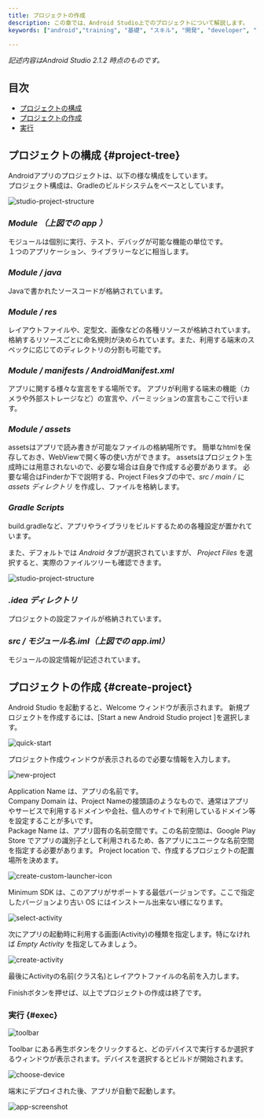 ```yaml
---
title: プロジェクトの作成
description: この章では、Android Studio上でのプロジェクトについて解説します。
keywords: ["android","training", "基礎", "スキル", "開発", "developer", "プログラミング", "AndroidStudio", "プロジェクト", "作成"]

---
```

_記述内容はAndroid Studio 2.1.2 時点のものです。_

## 目次

- [プロジェクトの構成](#project-tree)
- [プロジェクトの作成](#create-project)
- [実行](#exec)

## プロジェクトの構成 {#project-tree}

Androidアプリのプロジェクトは、以下の様な構成をしています。  
プロジェクト構成は、Gradleのビルドシステムをベースとしています。

![studio-project-structure]({{site.baseurl}}/assets/01-03/studio-project1.png)

### _Module （上図での app ）_  
モジュールは個別に実行、テスト、デバッグが可能な機能の単位です。  
１つのアプリケーション、ライブラリーなどに相当します。

### _Module / java_  
Javaで書かれたソースコードが格納されています。  

### _Module / res_  
レイアウトファイルや、定型文、画像などの各種リソースが格納されています。 格納するリソースごとに命名規則が決められています。また、利用する端末のスペックに応じてのディレクトリの分割も可能です。 

### _Module / manifests / AndroidManifest.xml_  
アプリに関する様々な宣言をする場所です。 アプリが利用する端末の機能（カメラや外部ストレージなど）の宣言や、パーミッションの宣言もここで行います。  


### _Module / assets_
assetsはアプリで読み書きが可能なファイルの格納場所です。 簡単なhtmlを保存しておき、WebViewで開く等の使い方ができます。
assetsはプロジェクト生成時には用意されないので、必要な場合は自身で作成する必要があります。
必要な場合はFinderか下で説明する、Project Filesタブの中で、_src / main /_ に _assets ディレクトリ_ を作成し、ファイルを格納します。

### _Gradle Scripts_
build.gradleなど、アプリやライブラリをビルドするための各種設定が置かれています。  

また、デフォルトでは _Android_ タブが選択されていますが、 _Project Files_ を選択すると、実際のファイルツリーも確認できます。

![studio-project-structure]({{site.baseurl}}/assets/01-03/studio-project1-2.png)

### _.idea ディレクトリ_  
プロジェクトの設定ファイルが格納されています。

### _src / モジュール名.iml（上図での app.iml）_  
モジュールの設定情報が記述されています。


## プロジェクトの作成 {#create-project}

Android Studio を起動すると、Welcome ウィンドウが表示されます。
新規プロジェクトを作成するには、[Start a new Android Studio project ]を選択します。

![quick-start]({{site.baseurl}}/assets/01-03/studio-project2.png)

プロジェクト作成ウィンドウが表示されるので必要な情報を入力します。

![new-project]({{site.baseurl}}/assets/01-03/studio-project3.png)

Application Name は、アプリの名前です。  
Company Domain は、Project Nameの接頭語のようなもので、通常はアプリやサービスで利用するドメインや会社、個人のサイトで利用しているドメイン等を設定することが多いです。  
Package Name は、アプリ固有の名前空間です。この名前空間は、Google Play Store でアプリの識別子として利用されるため、各アプリにユニークな名前空間を指定する必要があります。
Project location で、作成するプロジェクトの配置場所を決めます。

![create-custom-launcher-icon]({{site.baseurl}}/assets/01-03/studio-project4.png)

Minimum SDK は、このアプリがサポートする最低バージョンです。ここで指定したバージョンより古い OS にはインストール出来ない様になります。

![select-activity]({{site.baseurl}}/assets/01-03/studio-project5.png)

次にアプリの起動時に利用する画面(Activity)の種類を指定します。特になければ _Empty Activity_ を指定してみましょう。

![create-activity]({{site.baseurl}}/assets/01-03/studio-project6.png)

最後にActivityの名前(クラス名)とレイアウトファイルの名前を入力します。

Finishボタンを押せば、以上でプロジェクトの作成は終了です。

### 実行 {#exec}

![toolbar]({{site.baseurl}}/assets/01-03/studio-toolbar.png)

Toolbar にある再生ボタンをクリックすると、どのデバイスで実行するか選択するウィンドウが表示されます。デバイスを選択するとビルドが開始されます。

![choose-device]({{site.baseurl}}/assets/01-03/studio-choose-device.png)

端末にデプロイされた後、アプリが自動で起動します。

![app-screenshot]({{site.baseurl}}/assets/01-03/studio-app-screenshot.png)
